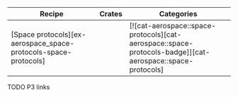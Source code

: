 | Recipe | Crates | Categories |
|---|---|---|
| [Space protocols][ex-aerospace_space-protocols-space-protocols] |  | [![cat-aerospace::space-protocols][cat-aerospace::space-protocols-badge]][cat-aerospace::space-protocols] |

<div class="hidden">
TODO P3 links
</div>
